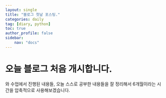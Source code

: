 ```yaml
---
layout: single
title: "블로그 첫날 포스팅."
categories: daily
tag: [diary, python]
toc: true
author_profile: false
sidebar:
    nav: "docs"
---
```


# 오늘 블로그 처음 개시합니다.

와
수업에서 진행된 내용들,
오늘 스스로 공부한 내용들을 잘 정리해서
6개월이라는 시간을 압축적으로 사용해보겠습니다.